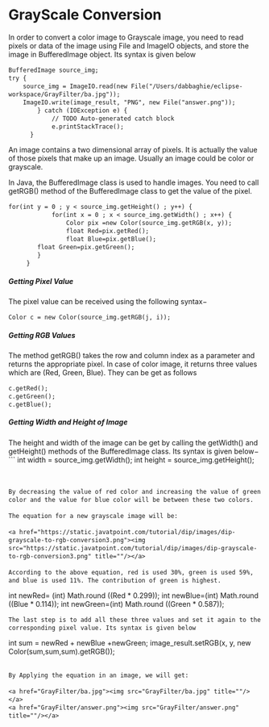 # GrayScale Conversion


In order to convert a color image to Grayscale image, you need to read pixels or data of the image using File and ImageIO objects, and store the image in BufferedImage object. Its syntax is given below

```
BufferedImage source_img;
try {
	source_img = ImageIO.read(new File("/Users/dabbaghie/eclipse-workspace/GrayFilter/ba.jpg"));
	ImageIO.write(image_result, "PNG", new File("answer.png"));
		} catch (IOException e) {
			// TODO Auto-generated catch block
			e.printStackTrace();
      }
```

An image contains a two dimensional array of pixels. It is actually the value of those pixels that make up an image. Usually an image could be color or grayscale.

In Java, the BufferedImage class is used to handle images. You need to call getRGB() method of the BufferedImage class to get the value of the pixel.

```
for(int y = 0 ; y < source_img.getHeight() ; y++) {
			for(int x = 0 ; x < source_img.getWidth() ; x++) {
				Color pix =new Color(source_img.getRGB(x, y));
				float Red=pix.getRed();
				float Blue=pix.getBlue();
        float Green=pix.getGreen();
        }
     }
```
<h5>Getting Pixel Value</h5>
The pixel value can be received using the following syntax−

```
Color c = new Color(source_img.getRGB(j, i));
```
<h5>Getting RGB Values</h5>
The method getRGB() takes the row and column index as a parameter and returns the appropriate pixel. In case of color image, it returns three values which are (Red, Green, Blue). They can be get as follows

```
c.getRed();
c.getGreen();
c.getBlue();

```

<h5>Getting Width and Height of Image</h5>
The height and width of the image can be get by calling the getWidth() and getHeight() methods of the BufferedImage class. Its syntax is given below−
```
int width = source_img.getWidth();
int height = source_img.getHeight();

```


By decreasing the value of red color and increasing the value of green color and the value for blue color will be between these two colors.

The equation for a new grayscale image will be:

<a href="https://static.javatpoint.com/tutorial/dip/images/dip-grayscale-to-rgb-conversion3.png"><img src="https://static.javatpoint.com/tutorial/dip/images/dip-grayscale-to-rgb-conversion3.png" title=""/></a>

According to the above equation, red is used 30%, green is used 59%, and blue is used 11%. The contribution of green is highest.
```
int newRed= (int) Math.round ((Red * 0.299));
int newBlue=(int) Math.round ((Blue * 0.114));
int newGreen=(int) Math.round ((Green * 0.587));
```
The last step is to add all these three values and set it again to the corresponding pixel value. Its syntax is given below 

```
int sum = newRed + newBlue +newGreen;
image_result.setRGB(x, y, new Color(sum,sum,sum).getRGB());
```

By Applying the equation in an image, we will get:

<a href="GrayFilter/ba.jpg"><img src="GrayFilter/ba.jpg" title=""/></a>
<a href="GrayFilter/answer.png"><img src="GrayFilter/answer.png" title=""/></a>


